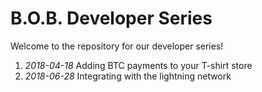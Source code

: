B.O.B. Developer Series
==

Welcome to the repository for our developer series!

1. _2018-04-18_ Adding BTC payments to your T-shirt store
2. _2018-06-28_ Integrating with the lightning network
